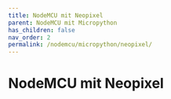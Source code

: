 ```yaml
---
title: NodeMCU mit Neopixel
parent: NodeMCU mit Micropython
has_children: false
nav_order: 2
permalink: /nodemcu/micropython/neopixel/
---
```


# NodeMCU mit Neopixel

